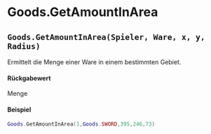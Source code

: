 # Goods.GetAmountInArea

## `Goods.GetAmountInArea(Spieler, Ware, x, y, Radius)`

Ermittelt die Menge einer Ware in einem bestimmten Gebiet.

#### Rückgabewert

Menge

#### Beispiel

```lua
Goods.GetAmountInArea(1,Goods.SWORD,395,246,73)
```
